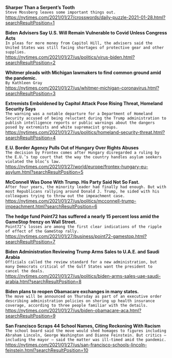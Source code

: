 **Sharper Than a Serpent’s Tooth**\
`Steve Mossberg leaves some important things out.`\
https://nytimes.com/2021/01/27/crosswords/daily-puzzle-2021-01-28.html?searchResultPosition=1

**Biden Advisers Say U.S. Will Remain Vulnerable to Covid Unless Congress Acts**\
`In pleas for more money from Capitol Hill, the advisers said the United States was still facing shortages of protective gear and other supplies.`\
https://nytimes.com/2021/01/27/us/politics/virus-biden.html?searchResultPosition=2

**Whitmer pleads with Michigan lawmakers to find common ground amid the pandemic.**\
`By Kathleen Gray`\
https://nytimes.com/2021/01/27/us/whitmer-michigan-coronavirus.html?searchResultPosition=3

**Extremists Emboldened by Capitol Attack Pose Rising Threat, Homeland Security Says**\
`The warning was a notable departure for a Department of Homeland Security accused of being reluctant during the Trump administration to publish intelligence reports or public warnings about the dangers posed by extremists and white supremacist groups.`\
https://nytimes.com/2021/01/27/us/politics/homeland-security-threat.html?searchResultPosition=4

**E.U. Border Agency Pulls Out of Hungary Over Rights Abuses**\
`The decision by Frontex comes after Hungary disregarded a ruling by the E.U.’s top court that the way the country handles asylum seekers violated the bloc’s law.`\
https://nytimes.com/2021/01/27/world/europe/frontex-hungary-eu-asylum.html?searchResultPosition=5

**McConnell Was Done With Trump. His Party Said Not So Fast.**\
`After four years, the minority leader had finally had enough. But with most Republicans rallying around Donald J. Trump, he sided with his colleagues trying to throw out the impeachment case.`\
https://nytimes.com/2021/01/27/us/politics/mcconnell-trump-impeachment.html?searchResultPosition=6

**The hedge fund Point72 has suffered a nearly 15 percent loss amid the GameStop frenzy on Wall Street.**\
`Point72’s losses are among the first clear indications of the ripple of effect of the GameStop rally.`\
https://nytimes.com/2021/01/27/business/point72-gamestop.html?searchResultPosition=7

**Biden Administration Reviewing Trump Arms Sales to U.A.E. and Saudi Arabia**\
`Officials called the review standard for a new administration, but many Democrats critical of the Gulf States want the president to cancel the deals.`\
https://nytimes.com/2021/01/27/us/politics/biden-arms-sales-uae-saudi-arabia.html?searchResultPosition=8

**Biden plans to reopen Obamacare exchanges in many states.**\
`The move will be announced on Thursday as part of an executive order describing administration policies on shoring up health insurance coverage, according to three people familiar with the details.`\
https://nytimes.com/2021/01/27/us/biden-obamacare-aca.html?searchResultPosition=9

**San Francisco Scraps 44 School Names, Citing Reckoning With Racism**\
`The school board said the move would shed homages to figures including Abraham Lincoln, George Washington and Dianne Feinstein. But critics — including the mayor — said the matter was ill-timed amid the pandemic.`\
https://nytimes.com/2021/01/27/us/san-francisco-schools-lincoln-feinstein.html?searchResultPosition=10

